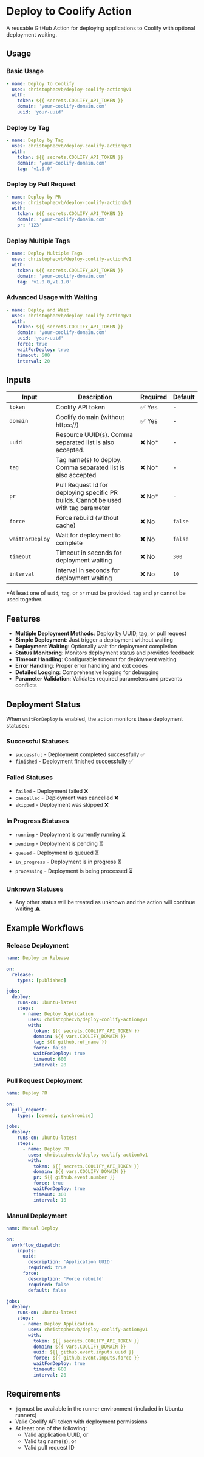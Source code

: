 # Deploy to Coolify Action

A reusable GitHub Action for deploying applications to Coolify with optional deployment waiting.

## Usage

### Basic Usage

```yaml
- name: Deploy to Coolify
  uses: christophecvb/deploy-coolify-action@v1
  with:
    token: ${{ secrets.COOLIFY_API_TOKEN }}
    domain: 'your-coolify-domain.com'
    uuid: 'your-uuid'
```

### Deploy by Tag

```yaml
- name: Deploy by Tag
  uses: christophecvb/deploy-coolify-action@v1
  with:
    token: ${{ secrets.COOLIFY_API_TOKEN }}
    domain: 'your-coolify-domain.com'
    tag: 'v1.0.0'
```

### Deploy by Pull Request

```yaml
- name: Deploy by PR
  uses: christophecvb/deploy-coolify-action@v1
  with:
    token: ${{ secrets.COOLIFY_API_TOKEN }}
    domain: 'your-coolify-domain.com'
    pr: '123'
```

### Deploy Multiple Tags

```yaml
- name: Deploy Multiple Tags
  uses: christophecvb/deploy-coolify-action@v1
  with:
    token: ${{ secrets.COOLIFY_API_TOKEN }}
    domain: 'your-coolify-domain.com'
    tag: 'v1.0.0,v1.1.0'
```

### Advanced Usage with Waiting

```yaml
- name: Deploy and Wait
  uses: christophecvb/deploy-coolify-action@v1
  with:
    token: ${{ secrets.COOLIFY_API_TOKEN }}
    domain: 'your-coolify-domain.com'
    uuid: 'your-uuid'
    force: true
    waitForDeploy: true
    timeout: 600
    interval: 20
```

## Inputs

| Input | Description | Required | Default |
|-------|-------------|----------|---------|
| `token` | Coolify API token | ✅ Yes | - |
| `domain` | Coolify domain (without https://) | ✅ Yes | - |
| `uuid` | Resource UUID(s). Comma separated list is also accepted. | ❌ No* | - |
| `tag` | Tag name(s) to deploy. Comma separated list is also accepted | ❌ No* | - |
| `pr` | Pull Request Id for deploying specific PR builds. Cannot be used with tag parameter | ❌ No* | - |
| `force` | Force rebuild (without cache) | ❌ No | `false` |
| `waitForDeploy` | Wait for deployment to complete | ❌ No | `false` |
| `timeout` | Timeout in seconds for deployment waiting | ❌ No | `300` |
| `interval` | Interval in seconds for deployment waiting | ❌ No | `10` |

*At least one of `uuid`, `tag`, or `pr` must be provided. `tag` and `pr` cannot be used together.

## Features

- **Multiple Deployment Methods**: Deploy by UUID, tag, or pull request
- **Simple Deployment**: Just trigger a deployment without waiting
- **Deployment Waiting**: Optionally wait for deployment completion
- **Status Monitoring**: Monitors deployment status and provides feedback
- **Timeout Handling**: Configurable timeout for deployment waiting
- **Error Handling**: Proper error handling and exit codes
- **Detailed Logging**: Comprehensive logging for debugging
- **Parameter Validation**: Validates required parameters and prevents conflicts

## Deployment Status

When `waitForDeploy` is enabled, the action monitors these deployment statuses:

### Successful Statuses
- `successful` - Deployment completed successfully ✅
- `finished` - Deployment finished successfully ✅

### Failed Statuses
- `failed` - Deployment failed ❌
- `cancelled` - Deployment was cancelled ❌
- `skipped` - Deployment was skipped ❌

### In Progress Statuses
- `running` - Deployment is currently running ⏳
- `pending` - Deployment is pending ⏳
- `queued` - Deployment is queued ⏳
- `in_progress` - Deployment is in progress ⏳
- `processing` - Deployment is being processed ⏳

### Unknown Statuses
- Any other status will be treated as unknown and the action will continue waiting ⚠️

## Example Workflows

### Release Deployment

```yaml
name: Deploy on Release

on:
  release:
    types: [published]

jobs:
  deploy:
    runs-on: ubuntu-latest
    steps:
      - name: Deploy Application
        uses: christophecvb/deploy-coolify-action@v1
        with:
          token: ${{ secrets.COOLIFY_API_TOKEN }}
          domain: ${{ vars.COOLIFY_DOMAIN }}
          tag: ${{ github.ref_name }}
          force: false
          waitForDeploy: true
          timeout: 600
          interval: 20
```

### Pull Request Deployment

```yaml
name: Deploy PR

on:
  pull_request:
    types: [opened, synchronize]

jobs:
  deploy:
    runs-on: ubuntu-latest
    steps:
      - name: Deploy PR
        uses: christophecvb/deploy-coolify-action@v1
        with:
          token: ${{ secrets.COOLIFY_API_TOKEN }}
          domain: ${{ vars.COOLIFY_DOMAIN }}
          pr: ${{ github.event.number }}
          force: true
          waitForDeploy: true
          timeout: 300
          interval: 10
```

### Manual Deployment

```yaml
name: Manual Deploy

on:
  workflow_dispatch:
    inputs:
      uuid:
        description: 'Application UUID'
        required: true
      force:
        description: 'Force rebuild'
        required: false
        default: false

jobs:
  deploy:
    runs-on: ubuntu-latest
    steps:
      - name: Deploy Application
        uses: christophecvb/deploy-coolify-action@v1
        with:
          token: ${{ secrets.COOLIFY_API_TOKEN }}
          domain: ${{ vars.COOLIFY_DOMAIN }}
          uuid: ${{ github.event.inputs.uuid }}
          force: ${{ github.event.inputs.force }}
          waitForDeploy: true
          timeout: 600
          interval: 20
```

## Requirements

- `jq` must be available in the runner environment (included in Ubuntu runners)
- Valid Coolify API token with deployment permissions
- At least one of the following:
  - Valid application UUID, or
  - Valid tag name(s), or
  - Valid pull request ID 
